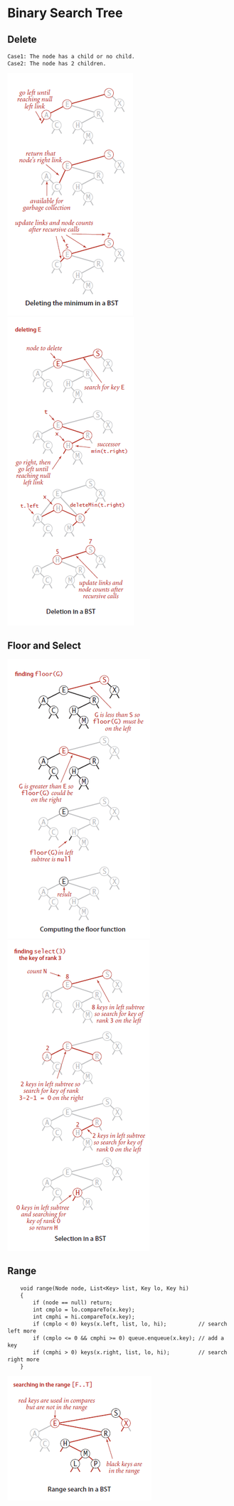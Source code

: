 # Binary Search Tree

## Delete

    Case1: The node has a child or no child.
    Case2: The node has 2 children.
![Delete the minimum](/images/BST.delete.png) 
![Delete a key](/images/BST.delete2.png)


## Floor and Select
![Floor](/images/BST.floor.png)
![Select](/images/BST.select.png)

## Range
        void range(Node node, List<Key> list, Key lo, Key hi)
        {
            if (node == null) return;
            int cmplo = lo.compareTo(x.key);
            int cmphi = hi.compareTo(x.key);
            if (cmplo < 0) keys(x.left, list, lo, hi);          // search left more
            if (cmplo <= 0 && cmphi >= 0) queue.enqueue(x.key); // add a key
            if (cmphi > 0) keys(x.right, list, lo, hi);         // search right more
        }
![Range](/images/BST.range.png)
